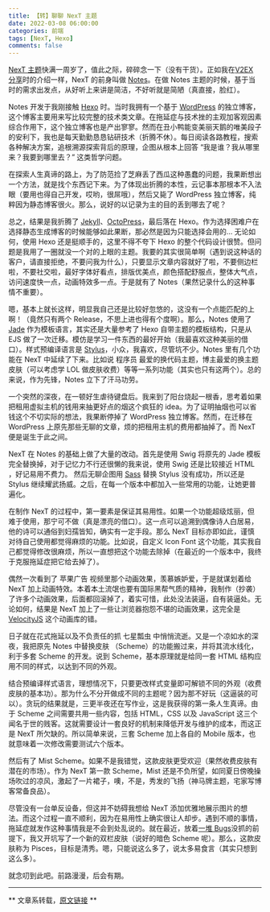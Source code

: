 ```yaml
---
title: 【转】聊聊 NexT 主题
date: 2022-03-08 06:00:00
categories: 前端
tags: [NexT, Hexo]
comments: false
---
```


[NexT 主题](https://github.com/iissnan/hexo-theme-next)快满一周岁了，值此之际，碎碎念一下（没有干货）。正如我在[V2EX 分享](http://v2ex.com/t/165661)时的介绍一样，NexT 的前身叫做 [Notes](https://github.com/iissnan/hexo-theme-notes)。在做 Notes 主题的时候，基于当时的需求出发点，从好听上来讲是简洁，不好听就是简陋（真直接，脸红）。

<!-- ![](https://raw.githubusercontent.com/iissnan/notes/gh-pages/uploads/something-about-next/theme-next.jpg) -->

<!-- more -->

Notes 开发于我刚接触 [Hexo](http://hexo.io) 时。当时我拥有一个基于 [WordPress](https://wordpress.org/) 的独立博客，这个博客主要用来写比较完整的技术类文章。在拖延症与技术挫的主观加客观因素综合作用下，这个独立博客也是产出寥寥。然而在丑小鸭能变美丽天鹅的唯美段子的安利下，我也是每天勤勤恳恳钻研技术（折腾不休）。每日阅读各路教程，搜索各种解决方案，追根溯源探索背后的原理，企图从根本上回答 “我是谁？我从哪里来？我要到哪里去？” 这类哲学问题。

在探索人生真谛的路上，为了防范捡了芝麻丢了西瓜这种愚蠢的问题，我果断想出一个方法，就是找个东西记下来。为了体现出折腾的本性，云记事本那根本不入法眼（要用也得自己开发，哎哟，很屌哦），然后又毙了 WordPress 独立博客，纯粹因为静态博客很火。那么，说好的以记录为主的目的丢到哪去了呢？

总之，结果是我折腾了 [Jekyll](https://jekyllrb.com/)、[OctoPress](http://octopress.org/)，最后落在 Hexo。作为选择困难户在选择静态生成博客的时候能够如此果断，那必然是因为只能选择会用的… 无论如何，使用 Hexo 还是挺顺手的，这里不得不夸下 Hexo 的整个代码设计很赞。但问题是我用了一圈就没一个对的上眼的主题。我要的其实很简单啊（遇到说这种话的客户，请直接拒绝，不要问我为什么），只要显示文章内容就好了啦，不要侧边栏啦，不要社交啦，最好字体好看点，排版优美点，颜色搭配舒服点，整体大气点，访问速度快一点，动画特效多一点。于是就有了 Notes（果然记录什么的这种事情不重要）。

<!-- ![](https://raw.githubusercontent.com/iissnan/notes/gh-pages/uploads/something-about-next/theme-notes-preview.png) -->

嗯，基本上就长这样，明显我自己还是比较好忽悠的，这没有一个点能匹配的上啊！（竟然只有两个 Release，不思上进也得有个度啊）。那么，Notes 使用了 [Jade](http://jade-lang.com/) 作为模板语言，其实还是大量参考了 Hexo 自带主题的模板结构，只是从 EJS 做了一次迁移。模仿是学习一件东西的最好开始（我最喜欢这种美丽的借口）。样式预编译语言是 [Stylus](https://learnboost.github.io/stylus/)，小众，我喜欢，尽管坑不少。Notes 里有几个功能在 NexT 中延续了下来。比如说 程序员 最爱的换代码主题，博主最爱的换主题皮肤（可以考虑学 LOL 做皮肤收费）等等一系列功能（其实也只有这两个）。总的来说，作为先锋，Notes 立下了汗马功劳。

一个突然的深夜，在一顿好生虐待键盘后。我来到了阳台烧起一根香，思考着如果把租用虚拟主机的钱用来抽更好点的烟这个疯狂的 idea。为了证明抽烟也可以省钱这个不切实际的想法，我果断停掉了 WordPress 独立博客。然而，在迁移在 WordPress  上原先那些无聊的文章，烦的把租用主机的费用都抽掉了。而 NexT 便是诞生于此之间。

NexT 在 Notes 的基础上做了大量的改动。首先是使用 Swig 将原先的 Jade 模板完全替换掉，对于记忆力不行还很懒的我来说，使用 Swig 还是比较接近 HTML ，好记易用不费力。 然后无聊企图用 [Sass](http://sass-lang.com/) 替换 Stylus 没有成功，所以还是 Stylus 继续耀武扬威。之后，在每一个版本中都加入一些常用的功能，让她更普遍化。

在制作 NexT 的过程中，第一要素是保证其易用性。如果一个功能超级炫丽，但难于使用，那宁可不做（真是漂亮的借口）。这一点可以追溯到偶像诗人白居易，他的诗可以通俗到妇孺皆知，确实有一定手段。那么 NexT 目标亦即如此，谨慎对待自己使用都觉得麻烦的功能。比如说，自定义 Icon Font 这个功能，其实我自己都觉得修改很麻烦，所以一直想把这个功能去除掉（在最近的一个版本中，我终于克服拖延症把它给去掉了）。

偶然一次看到了 苹果广告 视频里那个动画效果，羡慕嫉妒爱，于是就谋划着给 NexT 加上动画特效。本着本土流氓也要有国际黑帮气质的精神，我制作（抄袭）了许多个动画效果，后面都回滚掉了，着实可惜，此处没法装逼，自有装逼处。无论如何，结果是 NexT 加上了一些让浏览器抱怨不堪的动画效果，这完全是 [VelocityJS](http://julian.com/research/velocity/) 这个动画库的错。

日子就在花式拖延以及不负责任的抓 七星瓢虫 中悄悄流逝。又是一个凉如水的深夜，我把原先 Notes 中替换皮肤 （Scheme）的功能搬过来，并将其流水线化，利于多套 Scheme 的开发。说到 Scheme，基本原理就是给同一套 HTML 结构应用不同的样式，以达到不同的外观。

结合预编译样式语言，理想情况下，只要更改样式变量即可解锁不同的外观（收费皮肤的基本功）。那为什么不分开做成不同的主题呢？因为那不好玩（这逼装的可以）。贪玩的结果就是，三更半夜还在写作业，这是我获得的第一条人生真谛。由于 Scheme 之间需要共用一些内容，包括 HTML，CSS 以及 JavaScript 这三个闻名于世的贱客。这就需要设计一套良好的机制来降低开发与维护的成本，而这正是 NexT 所欠缺的。所以简单来说，三套 Scheme 加上各自的 Mobile 版本，也就意味着一次修改需要测试六个版本。

然后有了 Mist Scheme。如果不是我错觉，这款皮肤更受欢迎（果然收费皮肤有潜在的市场）。作为 NexT 第一款 Scheme，Mist 还是不负所望，如同夏日傍晚操场吹过的凉风，激起了一片裙子，噢，不是，秀发的飞扬（神马牌主题，宅家写博客常备良品）。

尽管没有一台单反设备，但这并不妨碍我想给 NexT 添加优雅地展示图片的想法。而这个过程一直不顺利，因为在易用性上确实很让人却步。遇到不顺的事情，拖延症就发作这种事情我是不会到处乱说的。就在最近，放着[一堆 Bugs](https://github.com/iissnan/hexo-theme-next/issues)没抓的前提下，我又开坑写了一个新的双栏皮肤（说好的暗色 Scheme 呢）。那么，这款皮肤称为 Pisces，目标是清秀。嗯，只能说这么多了，说太多易食言（其实只想到这么多）。

<!-- ![](https://raw.githubusercontent.com/iissnan/notes/gh-pages/uploads/something-about-next/pisces-preview.png) -->

就念叨到此吧。前路漫漫，后会有期。


------

** 文章系转载，[原文链接](https://notes.iissnan.com/2015/something-about-next/ ) **






